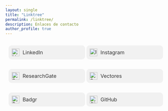 ```yaml
---
layout: single
title: "Linktree"
permalink: /linktree/
description: Enlaces de contacto
author_profile: true
---
```


<style>
.linktree-wrapper {
  text-align: center; /* Center the buttons */
}

.link-button {
  display: inline-block; /* Makes the boxes centerable */
  width: 220px;
  margin: 15px 0;
  padding: 10px;
  text-align: left; /* Align content inside the box */
  background-color: #f1f1f1;
  border-radius: 10px;
  text-decoration: none !important;
  color: inherit;
  transition: background-color 0.2s ease;
}

.link-button:hover {
  background-color: #e0e0e0;
}

.link-button img {
  vertical-align: middle;
  margin-right: 10px;
  width: 24px;
  height: 24px;
}

.link-button span {
  vertical-align: middle;
  font-size: 16px;
  color: #333;
  text-decoration: none;
}
</style>

<div class="linktree-wrapper">

<a href="https://www.linkedin.com/company/laboratorio-democracia-y-gobierno/" class="link-button" target="_blank">
  <img src="https://cdn-icons-png.flaticon.com/512/174/174857.png" alt="LinkedIn"><span>LinkedIn</span>
</a>

<a href="https://www.instagram.com/labdemgobuss" class="link-button" target="_blank">
  <img src="https://cdn-icons-png.flaticon.com/512/2111/2111463.png" alt="Instagram"><span>Instagram</span>
</a>

<a href="https://www.researchgate.net/lab/Laboratorio-de-Democracia-y-Gobierno-USS-Kenneth-Bunker" class="link-button" target="_blank">
  <img src="https://cdn.iconscout.com/icon/free/png-512/free-researchgate-logo-icon-download-in-svg-png-gif-file-formats--technology-social-media-company-brand-vol-6-pack-logos-icons-2945204.png" alt="ResearchGate"><span>ResearchGate</span>
</a>

<a href="https://labdemgob.github.io/vectores" class="link-button" target="_blank">
  <img src="https://media.badgr.com/uploads/badges/badge-Xd-j2FpuRomXhCXOX18blA.png" alt="Seminario"><span>Vectores</span>
</a>

<a href="https://badgr.com/public/issuers/BtjkdWqYTcaZ9HX-f8LQzg/badges" class="link-button" target="_blank">
  <img src="https://media.badgr.com/uploads/issuers/issuer_logo_b3158a06-8f73-449a-a91b-0e9199e00e73.png" alt="Badgr"><span>Badgr</span>
</a>

<a href="https://github.com/labdemgob" class="link-button" target="_blank">
  <img src="https://github.githubassets.com/assets/GitHub-Mark-ea2971cee799.png" alt="GitHub"><span>GitHub</span>
</a>

</div>
